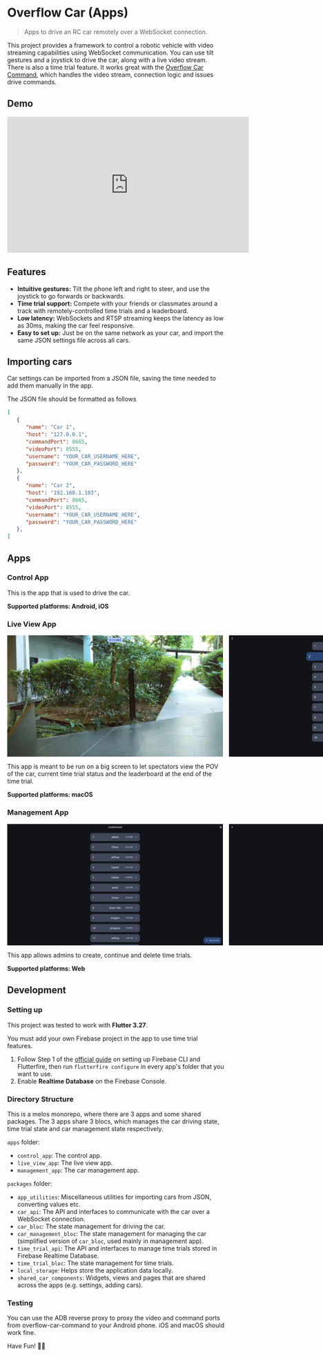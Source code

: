 # Overflow Car (Apps)

> Apps to drive an RC car remotely over a WebSocket connection.

This project provides a framework to control a robotic vehicle with video streaming capabilities using WebSocket communication. You can use tilt gestures and a joystick to drive the car, along with a live video stream. There is also a time trial feature. It works great with the [Overflow Car Command](https://github.com/XuanHanTan-School/overflow-car-command), which handles the video stream, connection logic and issues drive commands.

## Demo
<iframe width="560" height="315" src="https://www.youtube.com/embed/xpdiwNy15Jw?si=SkBaPZoYBdhs7LJN" title="YouTube video player" frameborder="0" allow="accelerometer; autoplay; clipboard-write; encrypted-media; gyroscope; picture-in-picture; web-share" referrerpolicy="strict-origin-when-cross-origin" allowfullscreen></iframe>

## Features

- **Intuitive gestures:** Tilt the phone left and right to steer, and use the joystick to go forwards or backwards.
- **Time trial support:** Compete with your friends or classmates around a track with remotely-controlled time trials and a leaderboard.
- **Low latency:** WebSockets and RTSP streaming keeps the latency as low as 30ms, making the car feel responsive.
- **Easy to set up:** Just be on the same network as your car, and import the same JSON settings file across all cars.

## Importing cars

Car settings can be imported from a JSON file, saving the time needed to add them manually in the app.

The JSON file should be formatted as follows
```json
[
   {
      "name": "Car 1",
      "host": "127.0.0.1",
      "commandPort": 8665,
      "videoPort": 8555,
      "username": "YOUR_CAR_USERNAME_HERE",
      "password": "YOUR_CAR_PASSWORD_HERE"
   },
   {
      "name": "Car 2",
      "host": "192.168.1.103",
      "commandPort": 8665,
      "videoPort": 8555,
      "username": "YOUR_CAR_USERNAME_HERE",
      "password": "YOUR_CAR_PASSWORD_HERE"
   },
]
```

## Apps

### Control App

This is the app that is used to drive the car.

**Supported platforms: Android, iOS**

### Live View App

<div style="display: flex; gap: 14px; margin-top: 10px; margin-bottom: 10px">
   <img src="media/live_view_1.PNG" width=500>
   <img src="media/live_view_2.PNG" width=500>
   <img src="media/live_view_3.PNG" width=500>
</div>

This app is meant to be run on a big screen to let spectators view the POV of the car, current time trial status and the leaderboard at the end of the time trial.

**Supported platforms: macOS**

### Management App

<div style="display: flex; gap: 14px; margin-top: 10px; margin-bottom: 10px">
   <img src="media/management_1.PNG" width=500>
   <img src="media/management_2.PNG" width=500>
</div>

This app allows admins to create, continue and delete time trials.

**Supported platforms: Web**

## Development

### Setting up

This project was tested to work with **Flutter 3.27**.

You must add your own Firebase project in the app to use time trial features. 
1. Follow Step 1 of the [official guide](https://firebase.google.com/docs/flutter/setup) on setting up Firebase CLI and Flutterfire, then run `flutterfire configure` in every app's folder that you want to use.
2. Enable **Realtime Database**  on the Firebase Console.

### Directory Structure

This is a melos monorepo, where there are 3 apps and some shared packages. The 3 apps share 3 blocs, which manages the car driving state, time trial state and car management state respectively.

`apps` folder:
- `control_app`: The control app.
- `live_view_app`: The live view app.
- `management_app`: The car management app.

`packages` folder:
- `app_utilities`: Miscellaneous utilities for importing cars from JSON, converting values etc.
- `car_api`: The API and interfaces to communicate with the car over a WebSocket connection.
- `car_bloc`: The state management for driving the car.
- `car_management_bloc`: The state management for managing the car (simplified version of `car_bloc`, used mainly in management app).
- `time_trial_api`: The API and interfaces to manage time trials stored in Firebase Realtime Database.
- `time_trial_bloc`: The state management for time trials.
- `local_storage`: Helps store the application data locally.
- `shared_car_components`: Widgets, views and pages that are shared across the apps (e.g. settings, adding cars).

### Testing

You can use the ADB reverse proxy to proxy the video and command ports from overflow-car-command to your Android phone. iOS and macOS should work fine.

Have Fun! 🚗💨

